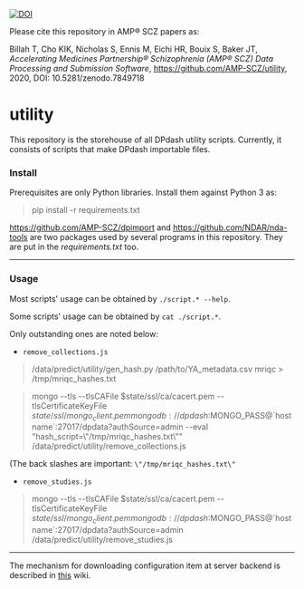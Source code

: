 [![DOI](https://zenodo.org/badge/DOI/10.5281/zenodo.7849718.svg)](https://doi.org/10.5281/zenodo.7849718)

Please cite this repository in AMP® SCZ papers as:

Billah T, Cho KIK, Nicholas S, Ennis M, Eichi HR, Bouix S, Baker JT, *Accelerating Medicines Partnership® Schizophrenia (AMP® SCZ) Data Processing and Submission Software*, https://github.com/AMP-SCZ/utility, 2020, DOI: 10.5281/zenodo.7849718

# utility

This repository is the storehouse of all DPdash utility scripts. Currently, it consists of scripts that make DPdash importable files.


### Install

Prerequisites are only Python libraries. Install them against Python 3 as:

> pip install -r requirements.txt

https://github.com/AMP-SCZ/dpimport and https://github.com/NDAR/nda-tools
are two packages used by several programs in this repository.
They are put in the *requirements.txt* too.

---

### Usage

Most scripts' usage can be obtained by `./script.* --help`.

Some scripts' usage can be obtained by `cat ./script.*`.

Only outstanding ones are noted below:


* `remove_collections.js`

> /data/predict/utility/gen_hash.py  /path/to/YA_metadata.csv mriqc > /tmp/mriqc_hashes.txt

> mongo --tls --tlsCAFile $state/ssl/ca/cacert.pem --tlsCertificateKeyFile $state/ssl/mongo_client.pem mongodb://dpdash:$MONGO_PASS@\`hostname\`:27017/dpdata?authSource=admin --eval "hash_script=\\"/tmp/mriqc_hashes.txt\\"" /data/predict/utility/remove_collections.js

(The back slashes are important: `\"/tmp/mriqc_hashes.txt\"`



* `remove_studies.js`

> mongo --tls --tlsCAFile $state/ssl/ca/cacert.pem --tlsCertificateKeyFile $state/ssl/mongo_client.pem mongodb://dpdash:$MONGO_PASS@\`hostname\`:27017/dpdata?authSource=admin /data/predict/utility/remove_studies.js


---

The mechanism for downloading configuration item at server backend is described in [this](https://github.com/AMP-SCZ/dpdash/wiki/Download-configuration) wiki.
